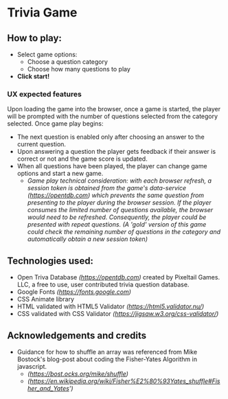 # Trivia Game  

## How to play:  
* Select game options:  
  - Choose a question category  
  - Choose how many questions to play  
* **Click start!**  

### UX expected features
Upon loading the game into the browser, once a game is started, the player will be prompted with the number of questions selected from the category selected. Once game play begins:
* The next question is enabled only after choosing an answer to the current question.
* Upon answering a question the player gets feedback if their answer is correct or not and the game score is updated.
* When all questions have been played, the player can change game options and start a new game. 
  - _Game play technical consideration: with each browser refresh, a session token is obtained from the game's data-service (https://opentdb.com) which prevents the same question from presenting to the player during the browser session. If the player consumes the limited number of questions available, the browser would need to be refreshed. Consequently, the player could be presented with repeat questions. (A 'gold' version of this game could check the remaining number of questions in the category and automatically obtain a new session token)_

## Technologies used:  
* Open Triva Database _(https://opentdb.com)_ created by Pixeltail Games. LLC, a free to use, user contributed trivia question database.  
* Google Fonts _(https://fonts.google.com)_  
* CSS Animate library
* HTML validated with HTML5 Validator _(https://html5.validator.nu/)_  
* CSS validated with CSS Validator _(https://jigsaw.w3.org/css-validator/)_  

## Acknowledgements and credits
* Guidance for how to shuffle an array was referenced from Mike Bostock's blog-post about coding the Fisher-Yates Algorithm in javascript.  
  - _(https://bost.ocks.org/mike/shuffle)_  
  - _(https://en.wikipedia.org/wiki/Fisher%E2%80%93Yates_shuffle#Fisher_and_Yates')_  


